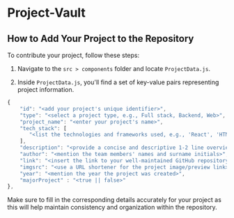 # Project-Vault

## How to Add Your Project to the Repository

To contribute your project, follow these steps:

1. Navigate to the `src > components` folder and locate `ProjectData.js`.

2. Inside `ProjectData.js`, you'll find a set of key-value pairs representing project information.

```js
{
    "id": "<add your project's unique identifier>",
    "type": "<select a project type, e.g., Full stack, Backend, Web>",
    "project_name": "<enter your project's name>",
    "tech_stack": [
       "<list the technologies and frameworks used, e.g., 'React', 'HTML'>"
    ],
    "description": "<provide a concise and descriptive 1-2 line overview>",
    "author": "<mention the team members' names and surname initials>",
    "link": "<insert the link to your well-maintained GitHub repository>",
    "imgsrc": "<use a URL shortener for the project image/preview link>",
    "year": "<mention the year the project was created>",
    "majorProject" : "<true || false>"
},
```

Make sure to fill in the corresponding details accurately for your project as this will help maintain consistency and organization within the repository.
